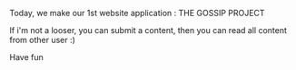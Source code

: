 Today, we make our 1st website application : THE GOSSIP PROJECT

If i'm not a looser, you can submit a content, then you can read all content from other user :)

Have fun